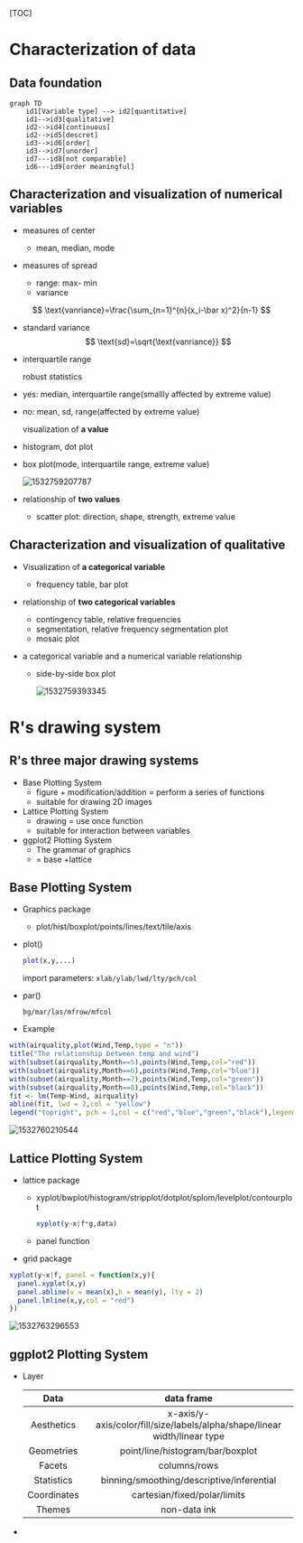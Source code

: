 [TOC]

# Characterization of data

## Data foundation

```mermaid
graph TD
	id1[Variable type] --> id2[quantitative]
	id1-->id3[qualitative]
	id2-->id4[continuous]
	id2-->id5[descret]
	id3-->id6[order]
	id3-->id7[unorder]
	id7---id8[not comparable]
	id6---id9[order meaningful]
```



## Characterization and visualization of numerical variables

- measures of center 

  - mean, median, mode

- measures of spread

  - range: max- min
  - variance


$$
\text{vanriance}=\frac{\sum_{n=1}^{n}(x_i-\bar x)^2}{n-1}
$$
  -	standard variance
$$
\text{sd}=\sqrt{\text{vanriance}}
$$
  - interquartile range

      robust statistics

  - yes: median, interquartile range(smallly affected by extreme value)

  - no: mean, sd, range(affected by extreme value)

     visualization of **a value**

  - histogram, dot plot

  - box plot(mode, interquartile range, extreme value)

     ![1532759207787](/tmp/1532759207787.png)

  - relationship of **two values**

       -	scatter plot: direction, shape, strength, extreme value

## Characterization and visualization of qualitative

- Visualization of **a categorical variable**
  - frequency table, bar plot

- relationship of **two categorical variables**

  - contingency table, relative frequencies
  - segmentation, relative frequency segmentation plot
  - mosaic plot

- a categorical variable and a numerical variable relationship

  - side-by-side box plot

    ![1532759393345](/tmp/1532759393345.png)

# R's drawing system

## R's three major drawing systems

- Base Plotting System
  - figure + modification/addition = perform a series of functions
  - suitable for drawing 2D images
- Lattice Plotting System
  - drawing = use once function
  - suitable for interaction between variables
- ggplot2 Plotting System
  - The grammar of graphics
  - = base +lattice

## Base Plotting System

- Graphics package

  - plot/hist/boxplot/points/lines/text/tile/axis

- plot()

  ```R
  plot(x,y,...)
  ```

  import parameters: `xlab/ylab/lwd/lty/pch/col`

- par()

  `bg/mar/las/mfrow/mfcol`

- Example

```R
with(airquality,plot(Wind,Temp,type = "n"))
title("The relationship between temp and wind")
with(subset(airquality,Month==5),points(Wind,Temp,col="red"))
with(subset(airquality,Month==6),points(Wind,Temp,col="blue"))
with(subset(airquality,Month==7),points(Wind,Temp,col="green"))
with(subset(airquality,Month==8),points(Wind,Temp,col="black"))
fit <- lm(Temp~Wind, airquality)
abline(fit, lwd = 2,col = "yellow")
legend("topright", pch = 1,col = c("red","blue","green","black"),legend = c(5,6,7,8))
```

![1532760210544](/tmp/1532760210544.png)

## Lattice Plotting System

- lattice package

  - xyplot/bwplot/histogram/stripplot/dotplot/splom/levelplot/contourplot

    ```R
    xyplot(y~x|f*g,data)
    ```

  - panel function

- grid package

```R
xyplot(y~x|f, panel = function(x,y){
  panel.xyplot(x,y)
  panel.abline(v = mean(x),h = mean(y), lty = 2)
  panel.lmline(x,y,col = "red")
})
```

![1532763296553](/tmp/1532763296553.png)

## ggplot2 Plotting System

- Layer

  | Data       | data frame                                                   |
  | :----------: | :-----------------------------------------------------------: |
  | Aesthetics | x-axis/y-axis/color/fill/size/labels/alpha/shape/linear width/linear type |
  | Geometries | point/line/histogram/bar/boxplot |
  | Facets | columns/rows |
  | Statistics | binning/smoothing/descriptive/inferential |
  | Coordinates | cartesian/fixed/polar/limits |
  | Themes | non-data ink |

- 